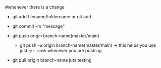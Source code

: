 #whenever there is a change
- git add filename/foldername or git add .
- git commit -m "message"


- git push origin branch-name(master/main) 
    - git push -u origin branch-name(master/main) -> this helps you use just `git push` whenever you are pushing

- git pull origin branch-name
juts testing